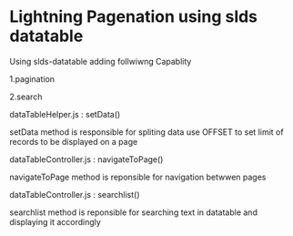 # Lightning Pagenation using slds datatable

Using slds-datatable adding follwiwng Capablity 

1.pagination

2.search


dataTableHelper.js : setData()

setData method is responsible for spliting data use OFFSET to set limit of records to be displayed on a page

dataTableController.js : navigateToPage()

navigateToPage method is reponsible for navigation betwwen pages

dataTableController.js : searchlist()

searchlist method is reponsible for searching text in datatable and displaying it accordingly





